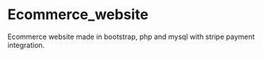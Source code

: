 # Ecommerce_website
Ecommerce website made in bootstrap, php and mysql with stripe payment integration.
